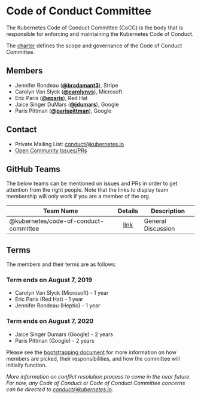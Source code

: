 <!---
This is an autogenerated file!

Please do not edit this file directly, but instead make changes to the
sigs.yaml file in the project root.

To understand how this file is generated, see https://git.k8s.io/community/generator/README.md
--->
# Code of Conduct Committee

The Kubernetes Code of Conduct Committee (CoCC) is the body that is responsible for enforcing and maintaining the Kubernetes Code of Conduct.

The [charter](charter.md) defines the scope and governance of the Code of Conduct Committee.

## Members

* Jennifer Rondeau (**[@bradamant3](https://github.com/bradamant3)**), Stripe
* Carolyn Van Slyck (**[@carolynvs](https://github.com/carolynvs)**), Microsoft
* Eric Paris (**[@eparis](https://github.com/eparis)**), Red Hat
* Jaice Singer DuMars (**[@jdumars](https://github.com/jdumars)**), Google
* Paris Pittman (**[@parispittman](https://github.com/parispittman)**), Google

## Contact
* Private Mailing List: conduct@kubernetes.io
* [Open Community Issues/PRs](https://github.com/kubernetes/community/labels/ug%2Fconduct)

## GitHub Teams

The below teams can be mentioned on issues and PRs in order to get attention from the right people.
Note that the links to display team membership will only work if you are a member of the org.

| Team Name | Details | Description |
| --------- |:-------:| ----------- |
| @kubernetes/code-of-conduct-committee | [link](https://github.com/orgs/kubernetes/teams/code-of-conduct-committee) | General Discussion |

<!-- BEGIN CUSTOM CONTENT -->
## Terms

The members and their terms are as follows:

### Term ends on August 7, 2019
- Carolyn Van Slyck (Microsoft) - 1 year
- Eric Paris (Red Hat) - 1 year
- Jennifer Rondeau (Heptio) - 1 year

### Term ends on August 7, 2020
- Jaice Singer Dumars (Google) - 2 years
- Paris Pittman (Google) - 2 years

Please see the [bootstrapping document](./bootstrapping-process.md) for more information on how members are picked, their responsibilities, and how the committee will initially function.

_More information on conflict resolution process to come in the near future. For now, any Code of Conduct or Code of Conduct Committee concerns can be directed to <conduct@kubernetes.io>_.
<!-- END CUSTOM CONTENT -->
